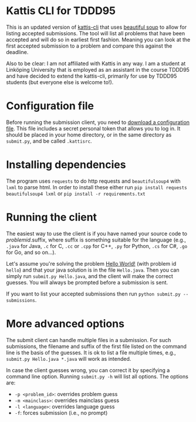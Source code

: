# Kattis CLI for TDDD95

This is an updated version of
[kattis-cli](https://github.com/Kattis/kattis-cli) that uses
[beautiful soup](https://www.crummy.com/software/BeautifulSoup/) to
allow for listing accepted submissions. The tool will list all
problems that have been accepted and will do so in earliest first
fashion. Meaning you can look at the first accepted submission to a
problem and compare this against the deadline.

Also to be clear: I am not affiliated with Kattis in any way. I am a
student at Linköping University that is employed as an assistant in
the course TDDD95 and have decided to extend the kattis-cli, primarily
for use by TDDD95 students (but everyone else is welcome to!).

# Configuration file

Before running the submission client, you need to
[download a configuration file](https://liu.kattis.com/download/kattisrc). This
file includes a secret personal token that allows you to log in. It
should be placed in your home directory, or in the same directory as
`submit.py`, and be called `.kattisrc`.

# Installing dependencies

The program uses `requests` to do http requests and `beautifulsoup4`
with `lxml` to parse html. In order to install these either run `pip
install requests beautifulsoup4 lxml` or `pip install -r
requirements.txt`

# Running the client

The easiest way to use the client is if you have named your source
code to *problemid*.suffix, where suffix is something suitable for the
language (e.g., `.java` for Java, `.c` for C, `.cc` or `.cpp` for C++,
`.py` for Python, `.cs` for C#, `.go` for Go, and so on...).

Let's assume you're solving the problem
[Hello World!](https://open.kattis.com/problems/hello) (with problem
id `hello`) and that your java solution is in the file
`Hello.java`. Then you can simply run `submit.py Hello.java`, and the
client will make the correct guesses. You will always be prompted
before a submission is sent.

If you want to list your accepted submissions then run `python submit.py
--submissions`.

# More advanced options

The submit client can handle multiple files in a submission. For such
submissions, the filename and suffix of the first file listed on the
command line is the basis of the guesses. It is ok to list a file
multiple times, e.g., `submit.py Hello.java *.java` will work as
intended.

In case the client guesses wrong, you can correct it by specifying a
command line option. Running `submit.py -h` will list all options. The
options are:

* `-p <problem_id>`: overrides problem guess
* `-m <mainclass>`: overrides mainclass guess
* `-l <language>`: overrides language guess
* `-f`: forces submission (i.e., no prompt)
